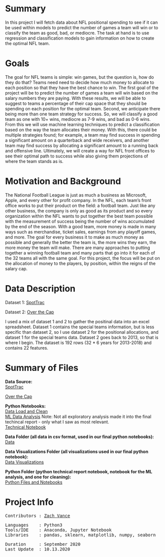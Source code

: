 
# Summary
In this project I will fetch data about NFL positional spending to see if it can be used within models to predict the number of games a team will win or to classify the team as good, bad, or mediocre.  The task at hand is to use regression and classification models to gain information on how to create the optimal NFL team.

# Goals

The goal for NFL teams is simple: win games, but the question is, how do they do that? Teams need need to decide how much money to allocate to each position so that they have the best chance to win. The first goal of the project will be to predict the number of games a team will win based on the salary numbers they are paying. With these results, we will be able to suggest to teams a percentage of their cap space that they should be spending on each position for the optimal team. Second, we anticipate there being more than one team strategy for success. So, we will classify a good team as one with 10+ wins, mediocre as 7-9 wins, and bad as 0-6 wins. From this we will use machine learning techniques to predict a classification based on the way the team allocates their money. With this, there could be multiple strategies found; for example, a team may find success in spending a significant amount on a quarterback and wide receivers, and another team may find success by allocating a significant amount to a running back and offensive line. Ultimately, we will create a way for NFL front offices to see their optimal path to success while also giving them projections of where the team stands as is.

# Motivation and Background

The National Football League is just as much a business as Microsoft, Apple, and every other for profit company. In the NFL, each team’s front office works to put their product on the field: a football team. Just like any other business, the company is only as good as its product and so every organization within the NFL wants to put together the best team possible with the measurement of success being the number of wins accumulated by the end of the season. With a good team, more money is made in many ways such as merchandise, ticket sales, earnings from any playoff games, and more. The goal for every business it to make as much money as possible and generally the better the team is, the more wins they earn, the more money the team will make. There are many approaches to putting together a winning football team and many parts that go into it for each of the 32 teams all with the same goal. For this project, the focus will be put on the allocation of money to the players, by position, within the reigns of the salary cap.

# Data Description
Dataset 1: [SpotTrac](https://www.spotrac.com/nfl/positional/breakdown/2019/)

Dataset 2: [Over the Cap](https://overthecap.com/positional-spending/)

I used a mix of dataset 1 and 2 to gather the positinal data into an excel spreadsheet.  Dataset 1 contains the special teams information, but is less specific than dataset 2, so I use dataset 2 for the positional allocations, and dataset 1 for the special teams data.  Dataset 2 goes back to 2013, so that is where I begin.  The dataset is 192 rows (32 * 6 years for 2013-2018) and contains 22 features.

# Summary of Files

**Data Source:**
<br>
[SpotTrac](https://www.spotrac.com/nfl/positional/breakdown/2019/)

[Over the Cap](https://overthecap.com/positional-spending/)


**Python Notebooks:**
<br>
[Data Load and Clean](https://github.com/zvance1/win-now/blob/main/notebooks/clean-data.ipynb)
<br>
[ML Data Analysis](https://github.com/zvance1/win-now/blob/main/notebooks/ml-analysis.ipynb)
Note: Not all exploratory analysis made it into the final techincal report - only what I saw as most relevant.
<br>
[Technical Notebook](https://github.com/zvance1/win-now/blob/main/notebooks/technical-report.ipynb)

**Data Folder (all data in csv format, used in our final python notebooks):**
<br>
[Data](https://github.com/zvance1/win-now/tree/main/data)

**Data Visualizations Folder (all visualizations used in our final python notebook):**
<br>
[Data Visualizations](https://github.com/zvance1/win-now/tree/main/images)

**Python Folder (python technical report notebook, notebook for the ML analysis, and one for cleaning):**
<br>
[Python Files and Notebooks](https://github.com/zvance1/win-now/tree/main/notebooks)


# Project Info
<pre>
Contributors : <a href=https://github.com/zvance1>Zach Vance</a>
</pre>

<pre>
Languages    : Python3
Tools/IDE    : Anaconda, Jupyter Notebook
Libraries    : pandas, sklearn, matplotlib, numpy, seaborn
</pre>

<pre>
Duration     : September 2020
Last Update  : 10.13.2020
</pre>